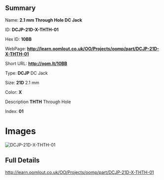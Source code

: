 

## Summary
 
Name: __2.1 mm Through Hole DC Jack__

ID: __DCJP-21D-X-THTH-01__

Hex ID: __10BB__

WebPage: __http://learn.oomlout.co.uk/OO/Projects/oomp/part/DCJP-21D-X-THTH-01__

Short URL: __http://oom.lt/10BB__


Type: __DCJP__ DC Jack 

Size: __21D__ 2.1 mm 

Color: __X__  

Description __THTH__ Through Hole 

Index: __01__


# Images
![DCJP-21D-X-THTH-01](http://oomlout.com/oomp-gen/parts/DCJP-21D-X-THTH-01/DCJP-21D-X-THTH-01_420.jpg)



## Full Details

 http://learn.oomlout.co.uk/OO/Projects/oomp/part/DCJP-21D-X-THTH-01














